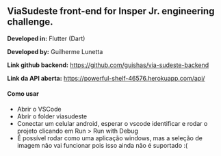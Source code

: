 ## ViaSudeste front-end for Insper Jr. engineering challenge.

**Developed in:** Flutter (Dart)

**Developed by:** Guilherme Lunetta

**Link github backend:** https://github.com/guishas/via-sudeste-backend

**Link da API aberta:** https://powerful-shelf-46576.herokuapp.com/api/

#### Como usar

- Abrir o VSCode
- Abrir o folder viasudeste
- Conectar um celular android, esperar o vscode identificar e rodar o projeto clicando em Run > Run with Debug
- É possível rodar como uma aplicação windows, mas a seleção de imagem não vai funcionar pois isso ainda não é suportado :(
